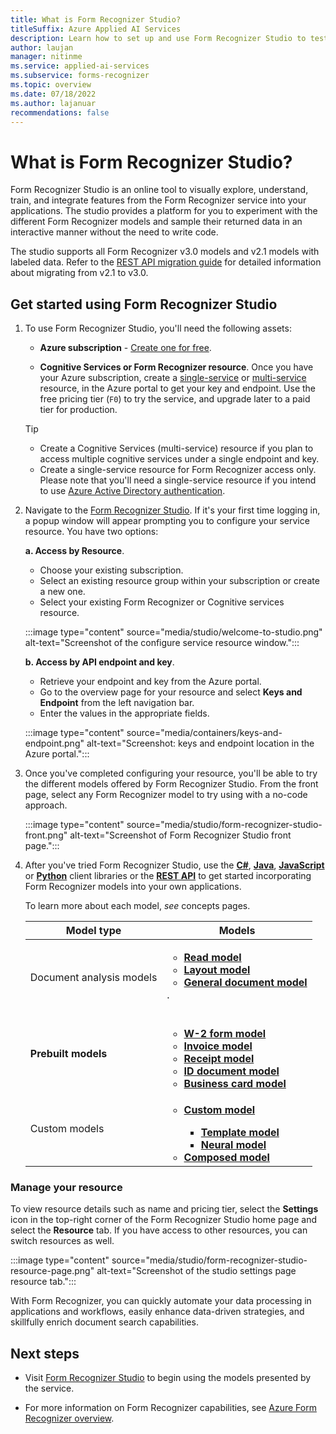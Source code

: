 ```yaml
---
title: What is Form Recognizer Studio?
titleSuffix: Azure Applied AI Services
description: Learn how to set up and use Form Recognizer Studio to test features of Azure Form Recognizer on the web.
author: laujan
manager: nitinme
ms.service: applied-ai-services
ms.subservice: forms-recognizer
ms.topic: overview
ms.date: 07/18/2022
ms.author: lajanuar
recommendations: false
---
```


<!-- markdownlint-disable MD033 -->
# What is Form Recognizer Studio?



Form Recognizer Studio is an online tool to visually explore, understand, train, and integrate features from the Form Recognizer service into your applications. The studio provides a platform for you to experiment with the different Form Recognizer models and sample their returned data in an interactive manner without the need to write code.

The studio supports all Form Recognizer v3.0 models and v2.1 models with labeled data. Refer to the [REST API migration guide](v3-migration-guide.md) for detailed information about migrating from v2.1 to v3.0.

## Get started using Form Recognizer Studio

1. To use Form Recognizer Studio, you'll need the following assets:

    * **Azure subscription** - [Create one for free](https://azure.microsoft.com/free/cognitive-services/).

    * **Cognitive Services or Form Recognizer resource**. Once you have your Azure subscription, create a [single-service](https://portal.azure.com/#create/Microsoft.CognitiveServicesFormRecognizer) or [multi-service](https://portal.azure.com/#create/Microsoft.CognitiveServicesAllInOne) resource, in the Azure portal to get your key and endpoint. Use the free pricing tier (`F0`) to try the service, and upgrade later to a paid tier for production.

    > [!TIP]
    >
    > * Create a Cognitive Services (multi-service) resource if you plan to access multiple cognitive services under a single endpoint and key.
    > * Create a single-service resource for Form Recognizer access only. Please note that you'll  need a single-service resource if you intend to use [Azure Active Directory authentication](../../active-directory/authentication/overview-authentication.md).

1. Navigate to the [Form Recognizer Studio](https://formrecognizer.appliedai.azure.com/). If it's your first time logging in, a popup window will appear prompting you to configure your service resource. You have two options:

   **a. Access by Resource**.

      * Choose your existing subscription.
      * Select an existing resource group within your subscription or create a new one.
      * Select your existing Form Recognizer or Cognitive services resource.

      :::image type="content" source="media/studio/welcome-to-studio.png" alt-text="Screenshot of the configure service resource window.":::

    **b. Access by API endpoint and key**.

      * Retrieve your endpoint and key from the Azure portal.
      * Go to the overview page for your resource and select **Keys and Endpoint** from the left navigation bar.
      * Enter the values in the appropriate fields.

      :::image type="content" source="media/containers/keys-and-endpoint.png" alt-text="Screenshot: keys and endpoint location in the Azure portal.":::

1. Once you've completed configuring your resource, you'll be able to try the different models offered by Form Recognizer Studio. From the front page, select any Form Recognizer model to try using with a no-code approach.

    :::image type="content" source="media/studio/form-recognizer-studio-front.png" alt-text="Screenshot of Form Recognizer Studio front page.":::

1. After you've tried Form Recognizer Studio, use the [**C#**](quickstarts/get-started-v3-sdk-rest-api.md.md), [**Java**](quickstarts/try-v3-java-sdk.md), [**JavaScript**](quickstarts/get-started-v3-sdk-rest-api.md) or [**Python**](quickstarts/get-started-v3-sdk-rest-api.md) client libraries or the [**REST API**](quickstarts/get-started-v3-sdk-rest-api.md) to get started incorporating Form Recognizer models into your own applications.

   To learn more about each model, *see* concepts pages.

   | Model type| Models |
   |-----|-----|
   |Document analysis models| <ul><li>[**Read model**](concept-read.md)</li><li>[**Layout model**](concept-layout.md)</li><li>[**General document model**](concept-general-document.md)</li></ul>.</br></br>
   |**Prebuilt models**|<ul><li>[**W-2 form model**](concept-w2.md)</li><li>[**Invoice model**](concept-invoice.md)</li><li>[**Receipt model**](concept-receipt.md)</li><li>[**ID document model**](concept-id-document.md)</li><li>[**Business card model**](concept-business-card.md)</li></ul>
   |Custom models|<ul><li>[**Custom model**](concept-custom.md)</li><ul><li>[**Template model**](concept-custom-template.md)</li><li>[**Neural model**](concept-custom-template.md)</li></ul><li>[**Composed model**](concept-model-overview.md)</li></ul>

### Manage your resource

 To view resource details such as name and pricing tier, select the **Settings** icon in the top-right corner of the Form Recognizer Studio home page and select the **Resource** tab. If you have access to other resources, you can switch resources as well.

:::image type="content" source="media/studio/form-recognizer-studio-resource-page.png" alt-text="Screenshot of the studio settings page resource tab.":::

With Form Recognizer, you can quickly automate your data processing in applications and workflows, easily enhance data-driven strategies, and skillfully enrich document search capabilities.

## Next steps

* Visit [Form Recognizer Studio](https://formrecognizer.appliedai.azure.com/studio) to begin using the models presented by the service.

* For more information on Form Recognizer capabilities, see [Azure Form Recognizer overview](overview.md).

